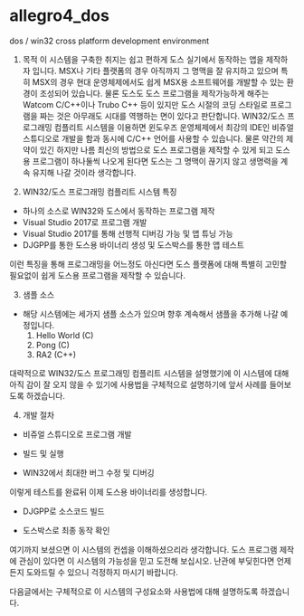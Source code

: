 # allegro4_dos
dos / win32 cross platform development environment

1. 목적
  이 시스템을 구축한 취지는 쉽고 편하게 도스 실기에서 동작하는 앱을 제작하자 입니다.
  MSX나 기타 플랫폼의 경우 아직까지 그 명맥을 잘 유지하고 있으며 특히 MSX의 경우
  현대 운영체제에서도 쉽게 MSX용 소프트웨어를 개발할 수 있는 환경이 조성되어 있습니다.
  물론 도스도 도스 프로그램을 제작가능하게 해주는 Watcom C/C++이나 Trubo C++ 등이
  있지만 도스 시절의 코딩 스타일로 프로그램을 짜는 것은 아무래도 시대를 역행하는 면이 
  있다고 판단합니다.
 WIN32/도스 프로그래밍 컴플리트 시스템을 이용하면 윈도우즈 운영체제에서 최강의 IDE인
 비쥬얼 스튜디오로 개발을 함과 동시에 C/C++ 언어를 사용할 수 있습니다.
 물론 약간의 제약이 있긴 하지만 나름 최신의 방법으로 도스 프로그램을 제작할 수 있게 되고
  도스용 프로그램이 하나둘씩 나오게 된다면 도스는 그 명맥이 끊기지 않고 생명력을
  계속 유지해 나갈 것이라 생각합니다.

2. WIN32/도스 프로그래밍 컴플리트 시스템 특징
 - 하나의 소스로 WIN32와 도스에서 동작하는 프로그램 제작
 - Visual Studio 2017로 프로그램 개발
 - Visual Studio 2017를 통해 선행적 디버깅 가능 및 앱 튜닝 가능
 - DJGPP를 통한 도스용 바이너리 생성 및 도스박스를 통한 앱 테스트

 이런 특징을 통해 프로그래밍을 어느정도 아신다면 도스 플랫폼에 대해 특별히 고민할 필요없이
 쉽게 도스용 프로그램을 제작할 수 있습니다.

3. 샘플 소스
 - 해당 시스템에는 세가지 샘플 소스가 있으며 향후 계속해서 샘플을 추가해 나갈 예정입니다.
   1) Hello World (C)
   2) Pong (C)
   3) RA2 (C++)
 

대략적으로 WIN32/도스 프로그래밍 컴플리트 시스템을 설명했기에 이 시스템에 대해 
아직 감이 잘 오지 않을 수 있기에 사용법을 구체적으로 설명하기에 앞서 사례를 들어보도록 하겠습니다.

4. 개발 절차
 - 비쥬얼 스튜디오로 프로그램 개발
   

- 빌드 및 실행


- WIN32에서 최대한 버그 수정 및 디버깅

 

이렇게 테스트를 완료뒤 이제 도스용 바이너리를 생성합니다.

- DJGPP로 소스코드 빌드



- 도스박스로 최종 동작 확인



여기까지 보셨으면 이 시스템의 컨셉을 이해하셨으리라 생각합니다.
도스 프로그램 제작에 관심이 있다면 이 시스템의 가능성을 믿고 도전해 보십시오.
난관에 부딪힌다면 언제든지 도와드릴 수 있으니 걱정하지 마시기 바랍니다.

다음글에서는 구체적으로 이 시스템의 구성요소와 사용법에 대해 설명하도록 하겠습니다.